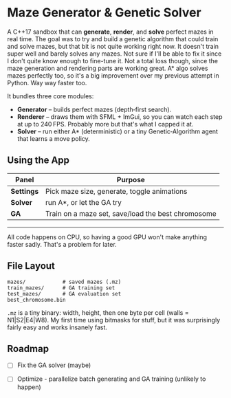 # Maze Generator & Genetic Solver

A C++17 sandbox that can **generate**, **render**, and **solve** perfect mazes in real time. The goal was to try and 
build a genetic algorithm that could train and solve mazes, but that bit is not quite working right now. It doesn't 
train super well and barely solves any mazes. Not sure if I'll be able to fix it since I don't quite know enough 
to fine-tune it. Not a total loss though, since the maze generation and rendering parts are working great. A* algo solves 
mazes perfectly too, so it's a big improvement over my previous attempt in Python. Way way faster too. 


It bundles three core modules:

* **Generator** – builds perfect mazes (depth‑first search).
* **Renderer** – draws them with SFML + ImGui, so you can watch each step at up to 240 FPS. Probably more but that's what 
I capped it at. 
* **Solver** – run either A\* (deterministic) or a tiny Genetic‑Algorithm agent that learns a move policy.


## Using the App

| Panel        | Purpose                                            |
| ------------ | -------------------------------------------------- |
| **Settings** | Pick maze size, generate, toggle animations        |
| **Solver**   | run A\*, or let the GA try      |
| **GA**       | Train on a maze set, save/load the best chromosome |

---
All code happens on CPU, so having a good GPU won't make anything faster sadly. That's a problem for later.


## File Layout

```
mazes/            # saved mazes (.mz)
train_mazes/      # GA training set
test_mazes/       # GA evaluation set
best_chromosome.bin
```

`.mz` is a tiny binary: width, height, then one byte per cell (walls = N1|S2|E4|W8). My first time using bitmasks for 
stuff, but it was surprisingly fairly easy and works insanely fast. 

## Roadmap
- [ ] Fix the GA solver (maybe)
- [ ] Optimize - parallelize batch generating and GA training (unlikely to happen)



